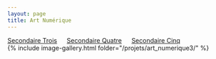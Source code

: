 ```yaml
---
layout: page 
title: Art Numérique
---
```

[Secondaire Trois](../Art_numerique/) &emsp; [Secondaire Quatre](../Art_numerique4/) &emsp; [Secondaire Cinq](../Art_numerique5/)  
{% include image-gallery.html folder="/projets/art_numerique3/" %} 
